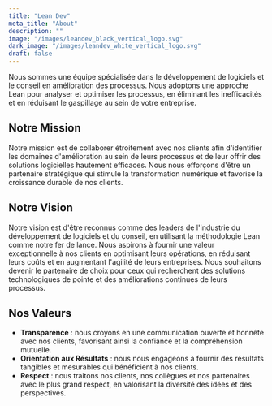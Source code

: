 ```yaml
---
title: "Lean Dev"
meta_title: "About"
description: ""
image: "/images/leandev_black_vertical_logo.svg"
dark_image: "/images/leandev_white_vertical_logo.svg"
draft: false
---
```


Nous sommes une équipe spécialisée dans le développement de logiciels et le conseil en amélioration des processus. Nous adoptons une approche Lean pour analyser et optimiser les processus, en éliminant les inefficacités et en réduisant le gaspillage au sein de votre entreprise.

## Notre Mission

Notre mission est de collaborer étroitement avec nos clients afin d'identifier les domaines d'amélioration au sein de leurs processus et de leur offrir des solutions logicielles hautement efficaces. Nous nous efforçons d'être un partenaire stratégique qui stimule la transformation numérique et favorise la croissance durable de nos clients.

## Notre Vision

Notre vision est d'être reconnus comme des leaders de l'industrie du développement de logiciels et du conseil, en utilisant la méthodologie Lean comme notre fer de lance. Nous aspirons à fournir une valeur exceptionnelle à nos clients en optimisant leurs opérations, en réduisant leurs coûts et en augmentant l'agilité de leurs entreprises. Nous souhaitons devenir le partenaire de choix pour ceux qui recherchent des solutions technologiques de pointe et des améliorations continues de leurs processus.

## Nos Valeurs
- **Transparence** : nous croyons en une communication ouverte et honnête avec nos clients, favorisant ainsi la confiance et la compréhension mutuelle.
- **Orientation aux Résultats** : nous nous engageons à fournir des résultats tangibles et mesurables qui bénéficient à nos clients.
- **Respect** : nous traitons nos clients, nos collègues et nos partenaires avec le plus grand respect, en valorisant la diversité des idées et des perspectives.

